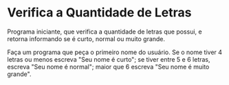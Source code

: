 # Verifica a Quantidade de Letras
 Programa iniciante, que verifica a quantidade de letras que possui, e retorna informando se  é curto, normal ou muito grande.

Faça um programa que peça o primeiro nome do usuário. Se o nome tiver 4 letras ou
menos escreva "Seu nome é curto"; se tiver entre 5 e 6 letras, escreva
"Seu nome é normal"; maior que 6 escreva "Seu nome é muito grande".